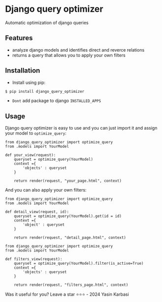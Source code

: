 # Django query optimizer

Automatic optimization of django queries

## Features

- analyze django models and identifies direct and reverce relations
- returns a query that allows you to apply your own filters


## Installation

- Install using pip:

```sh
$ pip install django_query_optimizer
```
- ```Dont``` add package to django ```INSTALLED_APPS```
## Usage

Django query optimizer is easy to use and you can just import it and assign your model to ```optimize_query```:

    from django_query_optimizer import optimize_query
    from .models import YourModel

    def your_view(request):
        queryset = optimize_query(YourModel)
        context ={
            'objects' : queryset 
        }
            
        return render(request, "your_page.html", context)


And you can also apply your own filters:

    from django_query_optimizer import optimize_query
    from .models import YourModel

    def detail_view(request, id):
        queryset = optimize_query(YourModel).get(id = id)
        context ={
            'object' : queryset 
        }
            
        return render(request, "detail_page.html", context)

    from django_query_optimizer import optimize_query
    from .models import YourModel

    def filters_view(request):
        queryset = optimize_query(YourModel).filter(is_active=True)
        context ={
            'objects' : queryset 
        }
            
        return render(request, "filters_page.html", context)

Was it useful for you? Leave a star ⭐⭐⭐ - 2024 Yasin Karbasi